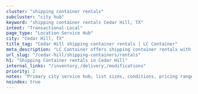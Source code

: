 ```yaml
---
cluster: "shipping container rentals"
subcluster: "city hub"
keyword: "shipping container rentals Cedar Hill, TX"
intent: "Transactional-Local"
page_type: "Location Service Hub"
city: "Cedar Hill, TX"
title_tag: "Cedar Hill shipping container rentals | LC Container"
meta_description: "LC Container offers shipping container rentals with delivery in Cedar Hill, TX. Local. Fast quotes. Since 2003."
url_slug: "/cedar-hill/shipping-containers/rentals"
h1: "Shipping Container rentals in Cedar Hill"
internal_links: "/inventory,/delivery,/modifications"
priority: 2
notes: "Primary city service hub; list sizes, conditions, pricing ranges, photos, testimonials."
noindex: true
---
```


<!-- TODO: Add unique city/inventory copy, images, and internal links here. -->
